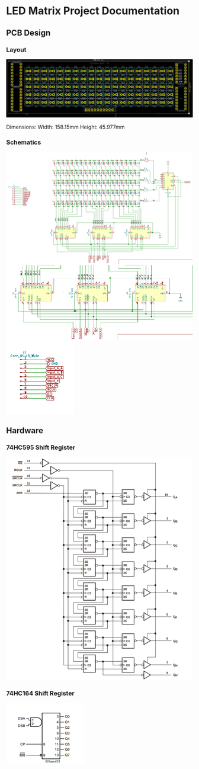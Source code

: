 # LED Matrix Project Documentation

## PCB Design

### Layout

<img src="Documentation/layout.png">

Dimensions:
Width: 158.15mm
Height: 45.977mm

### Schematics 

<img src="Documentation/schematic_hole.png">

<img src="Documentation/schematic_closup_3sr.png">

<img src="Documentation/schematic_connector.png">

## Hardware

### 74HC595 Shift Register

<img src="Documentation/74hc595_digital_circuit.png">

### 74HC164 Shift Register

<img src="Documentation/74hc164_digital_circuit.png">